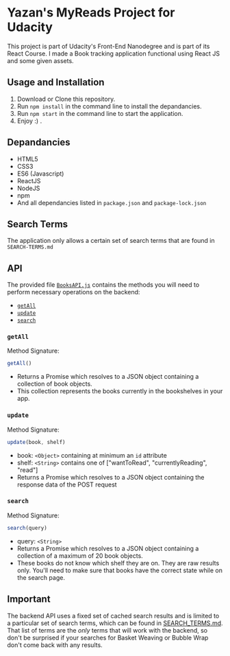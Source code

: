 # Yazan's MyReads Project for Udacity

This project is part of Udacity's Front-End Nanodegree and is part of its React Course.
I made a Book tracking application functional using React JS and some given assets.

## Usage and Installation

1. Download or Clone this repository.
2. Run `npm install` in the command line to install the depandancies.
3. Run `npm start` in the command line to start the application.
4. Enjoy :) .

## Depandancies

- HTML5
- CSS3
- ES6 (Javascript)
- ReactJS
- NodeJS
- npm
- And all dependancies listed in `package.json` and `package-lock.json`

## Search Terms

The application only allows a certain set of search terms that are found in `SEARCH-TERMS.md`

## API

The provided file [`BooksAPI.js`](src/BooksAPI.js) contains the methods you will need to perform necessary operations on the backend:

* [`getAll`](#getall)
* [`update`](#update)
* [`search`](#search)

### `getAll`

Method Signature:

```js
getAll()
```

* Returns a Promise which resolves to a JSON object containing a collection of book objects.
* This collection represents the books currently in the bookshelves in your app.

### `update`

Method Signature:

```js
update(book, shelf)
```

* book: `<Object>` containing at minimum an `id` attribute
* shelf: `<String>` contains one of ["wantToRead", "currentlyReading", "read"]  
* Returns a Promise which resolves to a JSON object containing the response data of the POST request

### `search`

Method Signature:

```js
search(query)
```

* query: `<String>`
* Returns a Promise which resolves to a JSON object containing a collection of a maximum of 20 book objects.
* These books do not know which shelf they are on. They are raw results only. You'll need to make sure that books have the correct state while on the search page.

## Important
The backend API uses a fixed set of cached search results and is limited to a particular set of search terms, which can be found in [SEARCH_TERMS.md](SEARCH_TERMS.md). That list of terms are the _only_ terms that will work with the backend, so don't be surprised if your searches for Basket Weaving or Bubble Wrap don't come back with any results.

